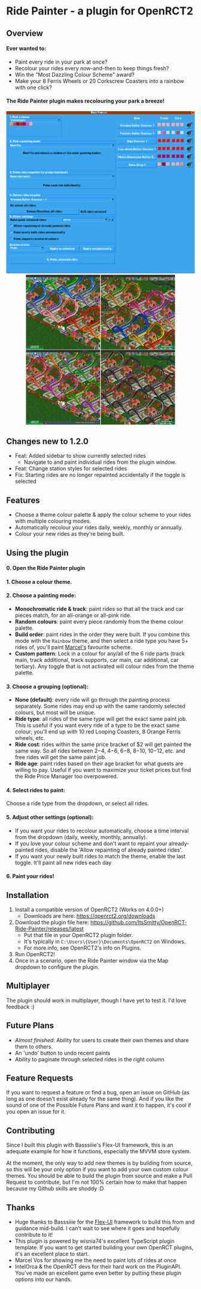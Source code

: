 # Ride Painter - a plugin for OpenRCT2

## Overview

#### Ever wanted to:

- Paint every ride in your park at once?
- Recolour your rides every now-and-then to keep things fresh?
- Win the "Most Dazzling Colour Scheme" award?
- Make your 8 Ferris Wheels or 20 Corkscrew Coasters into a rainbow with one click?

#### The Ride Painter plugin makes recolouring your park a breeze!

<p align = 'center'>
<img src="screenshots/plugin-window-example.jpg" alt="Plugin window" width="700"/>
<img src="screenshots/4 type examples.jpeg" alt="drawing" width="400"/>
</p>

## Changes new to 1.2.0

- Feat: Added sidebar to show currently selected rides
  - Navigate to and paint individual rides from the plugin window.
- Feat: Change station styles for selected rides
- Fix: Starting rides are no longer repainted accidentally if the toggle is selected

## Features

- Choose a theme colour palette & apply the colour scheme to your rides with multiple colouring modes.
- Automatically recolour your rides daily, weekly, monthly or annually.
- Colour your new rides as they're being built.

## Using the plugin

#### 0. Open the Ride Painter plugin

#### 1. Choose a colour theme.

#### 2. Choose a painting mode:

- **Monochromatic ride & track**: paint rides so that all the track and car pieces match, for an all-orange or all-pink ride.
- **Random colours**: paint every piece randomly from the theme colour palette.
- **Build order**: paint rides in the order they were built. If you combine this mode with the `Rainbow` theme, and then select a ride type you have 5+ rides of, you'll paint [Marcel's](https://www.youtube.com/c/MarcelVos "Marcel's") favourite scheme.
- **Custom pattern**: Lock in a colour for any/all of the 6 ride parts (track main, track additional, track supports, car main, car additional, car tertiary). Any toggle that is not activated will colour rides from the theme palette.

#### 3. Choose a grouping (optional):

- **None (default)**: every ride will go through the painting process separately. Some rides may end up with the same randomly selected colours, but most will be unique.
- **Ride type**: all rides of the same type will get the exact same paint job. This is useful if you want every ride of a type to be the exact same colour; you'll end up with 10 red Looping Coasters, 8 Orange Ferris wheels, etc.
- **Ride cost**: rides within the same price bracket of $2 will get painted the same way. So all rides between $2-$4, $4-$6, $6-$8, $8-$10, $10-$12, etc. and free rides will get the same paint job.
- **Ride age**: paint rides based on their age bracket for what guests are willing to pay. Useful if you want to maximize your ticket prices but find the Ride Price Manager too overpowered.

#### 4. Select rides to paint:

Choose a ride type from the dropdown, or select all rides.

#### 5. Adjust other settings (optional):

- If you want your rides to recolour automatically, choose a time interval from the dropdown (daily, weekly, monthly, annually).
- If you love your colour scheme and don't want to repaint your already-painted rides, disable the 'Allow repainting of already painted rides'.
- If you want your newly built rides to match the theme, enable the last toggle. It'll paint all new rides each day

#### 6. Paint your rides!

## Installation

1. Install a compatible version of OpenRCT2 (Works on 4.0.0+)
   - Downloads are here: https://openrct2.org/downloads
2. Download the plugin file here: https://github.com/ltsSmitty/OpenRCT-Ride-Painter/releases/latest
   - Put that file in your OpenRCT2 plugin folder.
   - It's typically in `C:\Users\{User}\Documents\OpenRCT2` on Windows.
   - For more info, see OpenRCT2's info on Plugins.
3. Run OpenRCT2!
4. Once in a scenario, open the Ride Painter window via the Map dropdown to configure the plugin.

## Multiplayer

The plugin should work in multiplayer, though I have yet to test it. I'd love feedback :)

## Future Plans

- _Almost finished_: Ability for users to create their own themes and share them to others.
- An 'undo' button to undo recent paints
- Ability to paginate through selected rides in the right column

## Feature Requests

If you want to request a feature or find a bug, open an issue on GitHub (as long as one doesn't exist already for the same thing). And if you like the sound of one of the Possible Future Plans and want it to happen, it's cool if you open an issue for it.

## Contributing

Since I built this plugin with Basssiiie's Flex-UI framework, this is an adequate example for how it functions, especially the MVVM store system.

At the moment, the only way to add new themes is by building from source, so this will be your only option if you want to add your own custom colour themes. You should be able to build the plugin from source and make a Pull Request to contribute, but I'm not 100% certain how to make that happen because my Github skills are shoddy :D

## Thanks

- Huge thanks to Basssiiie for the [Flex-UI](https://github.com/Basssiiie/OpenRCT2-FlexUI "Flex-UI") framework to build this from and guidance mid-build. I can't wait to see where it goes and hopefully contribute to it!
- This plugin is powered by wisnia74's excellent TypeScript plugin template. If you want to get started building your own OpenRCT plugins, it's an excellent place to start.
- Marcel Vos for showing me the need to paint lots of rides at once
- IntelOrca & the OpenRCT devs for their hard work on the PluginAPI. You've made an excellent game even better by putting these plugin options into our hands.
